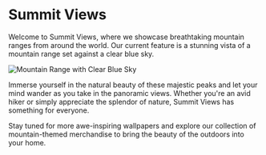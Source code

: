 <!--
Write me markdown content of website with wallpaper:

"A mountain range with a clear blue sky"

The header of the page should not be copy of the text but rather a real content of the website which is using this wallpaper.
-->

<!--font:Montserrat-->

# Summit Views

Welcome to Summit Views, where we showcase breathtaking mountain ranges from around the world. Our current feature is a stunning vista of a mountain range set against a clear blue sky.

![Mountain Range with Clear Blue Sky](https://example.com/mountain-range-wallpaper.jpg)

Immerse yourself in the natural beauty of these majestic peaks and let your mind wander as you take in the panoramic views. Whether you're an avid hiker or simply appreciate the splendor of nature, Summit Views has something for everyone.

Stay tuned for more awe-inspiring wallpapers and explore our collection of mountain-themed merchandise to bring the beauty of the outdoors into your home.
